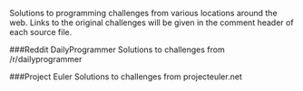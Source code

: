 Solutions to programming challenges from various locations around the web.
Links to the original challenges will be given in the comment header of each source file.

###Reddit DailyProgrammer
Solutions to challenges from /r/dailyprogrammer

###Project Euler
Solutions to challenges from projecteuler.net
